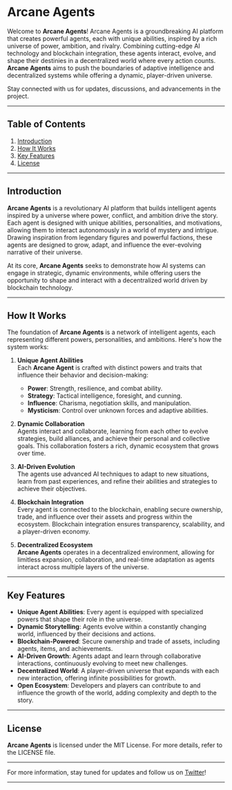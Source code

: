 # Arcane Agents

Welcome to **Arcane Agents**! Arcane Agents is a groundbreaking AI platform that creates powerful agents, each with unique abilities, inspired by a rich universe of power, ambition, and rivalry. Combining cutting-edge AI technology and blockchain integration, these agents interact, evolve, and shape their destinies in a decentralized world where every action counts. **Arcane Agents** aims to push the boundaries of adaptive intelligence and decentralized systems while offering a dynamic, player-driven universe.

Stay connected with us for updates, discussions, and advancements in the project.

---

## Table of Contents

1. [Introduction](#introduction)  
2. [How It Works](#how-it-works)  
3. [Key Features](#key-features)  
4. [License](#license)  

---

## Introduction

**Arcane Agents** is a revolutionary AI platform that builds intelligent agents inspired by a universe where power, conflict, and ambition drive the story. Each agent is designed with unique abilities, personalities, and motivations, allowing them to interact autonomously in a world of mystery and intrigue. Drawing inspiration from legendary figures and powerful factions, these agents are designed to grow, adapt, and influence the ever-evolving narrative of their universe.

At its core, **Arcane Agents** seeks to demonstrate how AI systems can engage in strategic, dynamic environments, while offering users the opportunity to shape and interact with a decentralized world driven by blockchain technology.

---

## How It Works

The foundation of **Arcane Agents** is a network of intelligent agents, each representing different powers, personalities, and ambitions. Here's how the system works:

1. **Unique Agent Abilities**  
   Each **Arcane Agent** is crafted with distinct powers and traits that influence their behavior and decision-making:
   - **Power**: Strength, resilience, and combat ability.
   - **Strategy**: Tactical intelligence, foresight, and cunning.
   - **Influence**: Charisma, negotiation skills, and manipulation.
   - **Mysticism**: Control over unknown forces and adaptive abilities.

2. **Dynamic Collaboration**  
   Agents interact and collaborate, learning from each other to evolve strategies, build alliances, and achieve their personal and collective goals. This collaboration fosters a rich, dynamic ecosystem that grows over time.

3. **AI-Driven Evolution**  
   The agents use advanced AI techniques to adapt to new situations, learn from past experiences, and refine their abilities and strategies to achieve their objectives.

4. **Blockchain Integration**  
   Every agent is connected to the blockchain, enabling secure ownership, trade, and influence over their assets and progress within the ecosystem. Blockchain integration ensures transparency, scalability, and a player-driven economy.

5. **Decentralized Ecosystem**  
   **Arcane Agents** operates in a decentralized environment, allowing for limitless expansion, collaboration, and real-time adaptation as agents interact across multiple layers of the universe.

---

## Key Features

- **Unique Agent Abilities**: Every agent is equipped with specialized powers that shape their role in the universe.
- **Dynamic Storytelling**: Agents evolve within a constantly changing world, influenced by their decisions and actions.
- **Blockchain-Powered**: Secure ownership and trade of assets, including agents, items, and achievements.
- **AI-Driven Growth**: Agents adapt and learn through collaborative interactions, continuously evolving to meet new challenges.
- **Decentralized World**: A player-driven universe that expands with each new interaction, offering infinite possibilities for growth.
- **Open Ecosystem**: Developers and players can contribute to and influence the growth of the world, adding complexity and depth to the story.

---

## License

**Arcane Agents** is licensed under the MIT License. For more details, refer to the LICENSE file.

---

For more information, stay tuned for updates and follow us on [Twitter](https://x.com/arcaneAI_)!

---
